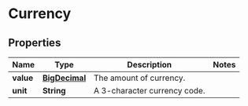 
# Currency

## Properties
Name | Type | Description | Notes
------------ | ------------- | ------------- | -------------
**value** | [**BigDecimal**](BigDecimal.md) | The amount of currency. | 
**unit** | **String** | A 3-character currency code. | 



